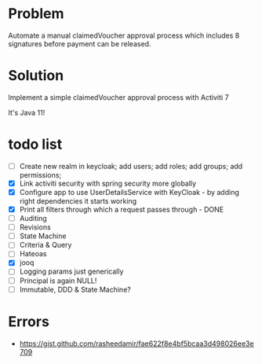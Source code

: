 # Problem

Automate a manual claimedVoucher approval process which includes 8 signatures before payment can be released.

# Solution

Implement a simple claimedVoucher approval process with Activiti 7

It's Java 11!

# todo list

- [ ] Create new realm in keycloak; add users; add roles; add groups; add permissions;
- [X] Link activiti security with spring security more globally
- [X] Configure app to use UserDetailsService with KeyCloak - by adding right dependencies it starts working
- [X] Print all filters through which a request passes through - DONE
- [ ] Auditing
- [ ] Revisions
- [ ] State Machine
- [ ] Criteria & Query
- [ ] Hateoas
- [X] jooq
- [ ] Logging params just generically
- [ ] Principal is again NULL!
- [ ] Immutable, DDD & State Machine?

# Errors

- https://gist.github.com/rasheedamir/fae622f8e4bf5bcaa3d498026ee3e709